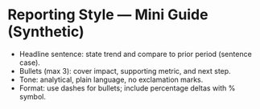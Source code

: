# Reporting Style — Mini Guide (Synthetic)
- Headline sentence: state trend and compare to prior period (sentence case).
- Bullets (max 3): cover impact, supporting metric, and next step.
- Tone: analytical, plain language, no exclamation marks.
- Format: use dashes for bullets; include percentage deltas with % symbol.

